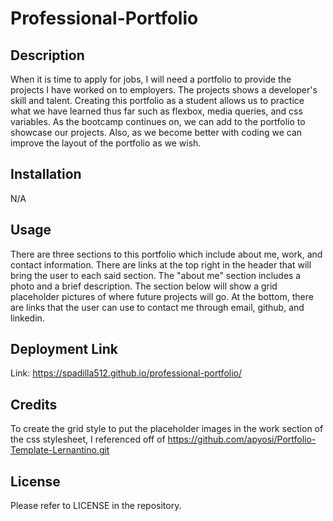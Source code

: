 # Professional-Portfolio

## Description

When it is time to apply for jobs, I will need a portfolio to provide the projects I have worked on to employers. The projects shows a developer's skill and talent. Creating this portfolio as a student allows us to practice what we have learned thus far such as flexbox, media queries, and css variables. As the bootcamp continues on, we can add to the portfolio to showcase our projects. Also, as we become better with coding we can improve the layout of the portfolio as we wish.

## Installation

N/A

## Usage

There are three sections to this portfolio which include about me, work, and contact information. There are links at the top right in the header that will bring the user to each said section. The "about me" section includes a photo and a brief description. The section below will show a grid placeholder pictures of where future projects will go. At the bottom, there are links that the user can use to contact me through email, github, and linkedin.

## Deployment Link

Link: https://spadilla512.github.io/professional-portfolio/

## Credits

To create the grid style to put the placeholder images in the work section of the css stylesheet, I referenced off of https://github.com/apyosi/Portfolio-Template-Lernantino.git 

## License

Please refer to LICENSE in the repository.